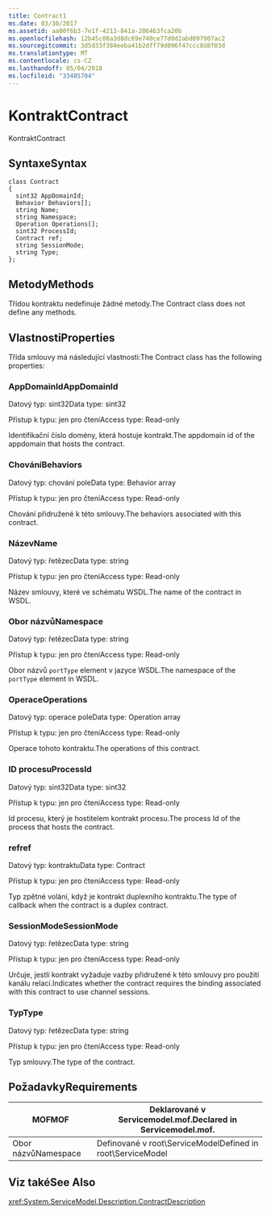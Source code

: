```yaml
---
title: Contract1
ms.date: 03/30/2017
ms.assetid: aa00f6b3-7e1f-4213-841a-206463fca20b
ms.openlocfilehash: 12b45c08a3d8dc69e740ce77d0d2abd097907ac2
ms.sourcegitcommit: 3d5d33f384eeba41b2dff79d096f47ccc8d8f03d
ms.translationtype: MT
ms.contentlocale: cs-CZ
ms.lasthandoff: 05/04/2018
ms.locfileid: "33485704"
---
```

# <a name="contract"></a><span data-ttu-id="74467-102">Kontrakt</span><span class="sxs-lookup"><span data-stu-id="74467-102">Contract</span></span>
<span data-ttu-id="74467-103">Kontrakt</span><span class="sxs-lookup"><span data-stu-id="74467-103">Contract</span></span>  
  
## <a name="syntax"></a><span data-ttu-id="74467-104">Syntaxe</span><span class="sxs-lookup"><span data-stu-id="74467-104">Syntax</span></span>  
  
```  
class Contract  
{  
  sint32 AppDomainId;  
  Behavior Behaviors[];  
  string Name;  
  string Namespace;  
  Operation Operations[];  
  sint32 ProcessId;  
  Contract ref;  
  string SessionMode;  
  string Type;  
};  
```  
  
## <a name="methods"></a><span data-ttu-id="74467-105">Metody</span><span class="sxs-lookup"><span data-stu-id="74467-105">Methods</span></span>  
 <span data-ttu-id="74467-106">Třídou kontraktu nedefinuje žádné metody.</span><span class="sxs-lookup"><span data-stu-id="74467-106">The Contract class does not define any methods.</span></span>  
  
## <a name="properties"></a><span data-ttu-id="74467-107">Vlastnosti</span><span class="sxs-lookup"><span data-stu-id="74467-107">Properties</span></span>  
 <span data-ttu-id="74467-108">Třída smlouvy má následující vlastnosti:</span><span class="sxs-lookup"><span data-stu-id="74467-108">The Contract class has the following properties:</span></span>  
  
### <a name="appdomainid"></a><span data-ttu-id="74467-109">AppDomainId</span><span class="sxs-lookup"><span data-stu-id="74467-109">AppDomainId</span></span>  
 <span data-ttu-id="74467-110">Datový typ: sint32</span><span class="sxs-lookup"><span data-stu-id="74467-110">Data type: sint32</span></span>  
  
 <span data-ttu-id="74467-111">Přístup k typu: jen pro čtení</span><span class="sxs-lookup"><span data-stu-id="74467-111">Access type: Read-only</span></span>  
  
 <span data-ttu-id="74467-112">Identifikační číslo domény, která hostuje kontrakt.</span><span class="sxs-lookup"><span data-stu-id="74467-112">The appdomain id of the appdomain that hosts the contract.</span></span>  
  
### <a name="behaviors"></a><span data-ttu-id="74467-113">Chování</span><span class="sxs-lookup"><span data-stu-id="74467-113">Behaviors</span></span>  
 <span data-ttu-id="74467-114">Datový typ: chování pole</span><span class="sxs-lookup"><span data-stu-id="74467-114">Data type: Behavior array</span></span>  
  
 <span data-ttu-id="74467-115">Přístup k typu: jen pro čtení</span><span class="sxs-lookup"><span data-stu-id="74467-115">Access type: Read-only</span></span>  
  
 <span data-ttu-id="74467-116">Chování přidružené k této smlouvy.</span><span class="sxs-lookup"><span data-stu-id="74467-116">The behaviors associated with this contract.</span></span>  
  
### <a name="name"></a><span data-ttu-id="74467-117">Název</span><span class="sxs-lookup"><span data-stu-id="74467-117">Name</span></span>  
 <span data-ttu-id="74467-118">Datový typ: řetězec</span><span class="sxs-lookup"><span data-stu-id="74467-118">Data type: string</span></span>  
  
 <span data-ttu-id="74467-119">Přístup k typu: jen pro čtení</span><span class="sxs-lookup"><span data-stu-id="74467-119">Access type: Read-only</span></span>  
  
 <span data-ttu-id="74467-120">Název smlouvy, které ve schématu WSDL.</span><span class="sxs-lookup"><span data-stu-id="74467-120">The name of the contract in WSDL.</span></span>  
  
### <a name="namespace"></a><span data-ttu-id="74467-121">Obor názvů</span><span class="sxs-lookup"><span data-stu-id="74467-121">Namespace</span></span>  
 <span data-ttu-id="74467-122">Datový typ: řetězec</span><span class="sxs-lookup"><span data-stu-id="74467-122">Data type: string</span></span>  
  
 <span data-ttu-id="74467-123">Přístup k typu: jen pro čtení</span><span class="sxs-lookup"><span data-stu-id="74467-123">Access type: Read-only</span></span>  
  
 <span data-ttu-id="74467-124">Obor názvů `portType` element v jazyce WSDL.</span><span class="sxs-lookup"><span data-stu-id="74467-124">The namespace of the `portType` element in WSDL.</span></span>  
  
### <a name="operations"></a><span data-ttu-id="74467-125">Operace</span><span class="sxs-lookup"><span data-stu-id="74467-125">Operations</span></span>  
 <span data-ttu-id="74467-126">Datový typ: operace pole</span><span class="sxs-lookup"><span data-stu-id="74467-126">Data type: Operation array</span></span>  
  
 <span data-ttu-id="74467-127">Přístup k typu: jen pro čtení</span><span class="sxs-lookup"><span data-stu-id="74467-127">Access type: Read-only</span></span>  
  
 <span data-ttu-id="74467-128">Operace tohoto kontraktu.</span><span class="sxs-lookup"><span data-stu-id="74467-128">The operations of this contract.</span></span>  
  
### <a name="processid"></a><span data-ttu-id="74467-129">ID procesu</span><span class="sxs-lookup"><span data-stu-id="74467-129">ProcessId</span></span>  
 <span data-ttu-id="74467-130">Datový typ: sint32</span><span class="sxs-lookup"><span data-stu-id="74467-130">Data type: sint32</span></span>  
  
 <span data-ttu-id="74467-131">Přístup k typu: jen pro čtení</span><span class="sxs-lookup"><span data-stu-id="74467-131">Access type: Read-only</span></span>  
  
 <span data-ttu-id="74467-132">Id procesu, který je hostitelem kontrakt procesu.</span><span class="sxs-lookup"><span data-stu-id="74467-132">The process Id of the process that hosts the contract.</span></span>  
  
### <a name="ref"></a><span data-ttu-id="74467-133">ref</span><span class="sxs-lookup"><span data-stu-id="74467-133">ref</span></span>  
 <span data-ttu-id="74467-134">Datový typ: kontraktu</span><span class="sxs-lookup"><span data-stu-id="74467-134">Data type: Contract</span></span>  
  
 <span data-ttu-id="74467-135">Přístup k typu: jen pro čtení</span><span class="sxs-lookup"><span data-stu-id="74467-135">Access type: Read-only</span></span>  
  
 <span data-ttu-id="74467-136">Typ zpětné volání, když je kontrakt duplexního kontraktu.</span><span class="sxs-lookup"><span data-stu-id="74467-136">The type of callback when the contract is a duplex contract.</span></span>  
  
### <a name="sessionmode"></a><span data-ttu-id="74467-137">SessionMode</span><span class="sxs-lookup"><span data-stu-id="74467-137">SessionMode</span></span>  
 <span data-ttu-id="74467-138">Datový typ: řetězec</span><span class="sxs-lookup"><span data-stu-id="74467-138">Data type: string</span></span>  
  
 <span data-ttu-id="74467-139">Přístup k typu: jen pro čtení</span><span class="sxs-lookup"><span data-stu-id="74467-139">Access type: Read-only</span></span>  
  
 <span data-ttu-id="74467-140">Určuje, jestli kontrakt vyžaduje vazby přidružené k této smlouvy pro použití kanálu relací.</span><span class="sxs-lookup"><span data-stu-id="74467-140">Indicates whether the contract requires the binding associated with this contract to use channel sessions.</span></span>  
  
### <a name="type"></a><span data-ttu-id="74467-141">Typ</span><span class="sxs-lookup"><span data-stu-id="74467-141">Type</span></span>  
 <span data-ttu-id="74467-142">Datový typ: řetězec</span><span class="sxs-lookup"><span data-stu-id="74467-142">Data type: string</span></span>  
  
 <span data-ttu-id="74467-143">Přístup k typu: jen pro čtení</span><span class="sxs-lookup"><span data-stu-id="74467-143">Access type: Read-only</span></span>  
  
 <span data-ttu-id="74467-144">Typ smlouvy.</span><span class="sxs-lookup"><span data-stu-id="74467-144">The type of the contract.</span></span>  
  
## <a name="requirements"></a><span data-ttu-id="74467-145">Požadavky</span><span class="sxs-lookup"><span data-stu-id="74467-145">Requirements</span></span>  
  
|<span data-ttu-id="74467-146">MOF</span><span class="sxs-lookup"><span data-stu-id="74467-146">MOF</span></span>|<span data-ttu-id="74467-147">Deklarované v Servicemodel.mof.</span><span class="sxs-lookup"><span data-stu-id="74467-147">Declared in Servicemodel.mof.</span></span>|  
|---------|-----------------------------------|  
|<span data-ttu-id="74467-148">Obor názvů</span><span class="sxs-lookup"><span data-stu-id="74467-148">Namespace</span></span>|<span data-ttu-id="74467-149">Definované v root\ServiceModel</span><span class="sxs-lookup"><span data-stu-id="74467-149">Defined in root\ServiceModel</span></span>|  
  
## <a name="see-also"></a><span data-ttu-id="74467-150">Viz také</span><span class="sxs-lookup"><span data-stu-id="74467-150">See Also</span></span>  
 <xref:System.ServiceModel.Description.ContractDescription>

